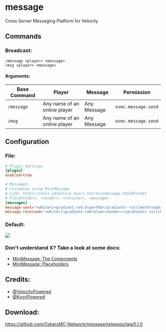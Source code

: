 # message
Cross Server Messaging Platform for Velocity

## Commands

### Broadcast:

    /message <player> <message>
    /msg <player> <message>

#### Arguments:
<table>
    <thead>
        <tr>
            <th>Base Command</th>
            <th>Player</th>
            <th>Message</th>
            <th>Permission</th>
        </tr>    </thead>
    <tbody>
        <tr>
            <td><code>/message</code></td>
            <td>Any name of an online player</td>
            <td>Any Message</td>
            <td><code>osmc.message.send</code></td>
        </tr>
        <tr>
            <td><code>/msg</code></td>
            <td>Any name of an online player</td>
            <td>Any Message</td>
            <td><code>osmc.message.send</code></td>
        </tr>
    </tbody>
</table>

## Configuration
### File:
```toml
# Plugin Settings
[plugin]
enabled=true

# Messages:
# Customise using MiniMessage
# Link: https://docs.adventure.kyori.net/minimessage.html#format
# Placeholders: <sender>, <receiver>, <message>
[messages]
message-sent="<white>[<gradient:red:blue>YOU</gradient> <strikethrough>→</strikethrough> <gradient:blue:red><receiver></gradient>]</white>: <white><pre><message></pre></white>"
message-received="<white>[<gradient:red:blue><sender></gradient> <strikethrough>→</strikethrough> <gradient:blue:red>YOU</gradient>]</white>: <white><pre><message></pre></white>"
```
### Default:
<img src="https://i.imgur.com/H51JW09.png">

### Don't understand X? Take a look at some docs:
* <a href="https://docs.adventure.kyori.net/minimessage.html#the-components">MiniMessage: The Components</a>
* <a href="https://docs.adventure.kyori.net/minimessage.html#placeholder">MiniMessage: Placeholders</a>

## Credits:
* <a href="https://github.com/VelocityPowered/">@VelocityPowered</a>
* <a href="https://github.com/KyoriPowered">@KyoriPowered</a>

## Download:
https://github.com/OskarsMC-Network/message/releases/tag/0.1.0